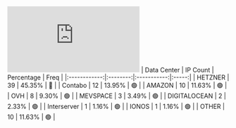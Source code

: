 ![Diagramm](https://github.com/obajay/StateSync-snapshots/blob/main/Projects/Source/1/README.md)
| Data Center | IP Count | Percentage | Freq |
|:------------:|:--------:|:-----------:|:-----:|
| HETZNER | 39 | 45.35% | 🔴 |
| Contabo | 12 | 13.95% | 🟢 |
| AMAZON | 10 | 11.63% | 🟢 |
| OVH | 8 | 9.30% | 🟢 |
| MEVSPACE | 3 | 3.49% | 🟢 |
| DIGITALOCEAN | 2 | 2.33% | 🟢 |
| Interserver | 1 | 1.16% | 🟢 |
| IONOS | 1 | 1.16% | 🟢 |
| OTHER | 10 | 11.63% | 🟢 |